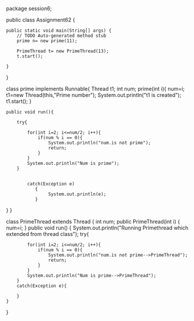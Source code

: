package session6;

public class Assignment62 {

	public static void main(String[] args) {
		// TODO Auto-generated method stub
		prime n= new prime(11);
		
		PrimeThread t= new PrimeThread(13);
		t.start();

	}

}


class prime implements Runnable{
	Thread t1;
	int num;
	prime(int i){
		num=i;
    t1=new Thread(this,"Prime number");
    System.out.println("t1 is created");
    t1.start();
    }

	public void run(){
    
		try{
	         
	        for(int i=2; i<=num/2; i++){
	            if(num % i == 0){
	            	System.out.println("num.is not prime");
	            	return;
	            }
	        }
	        System.out.println("Num is prime");
		}
    

            catch(Exception e)
               {
                    System.out.println(e);
               }
}
}


class PrimeThread extends Thread
{
	int num;
	public PrimeThread(int i) {
		num=i;
	}
	public void run()
	{
		System.out.println("Running Primethread which extended from thread class");
		try{
	         
	        for(int i=2; i<=num/2; i++){
	            if(num % i == 0){
	            	System.out.println("num.is not prime-->PrimeThread");
	            	return;
	            }
	        }
	        System.out.println("Num is prime-->PrimeThread");
		}
		catch(Exception e){
			
		}
	}
}
